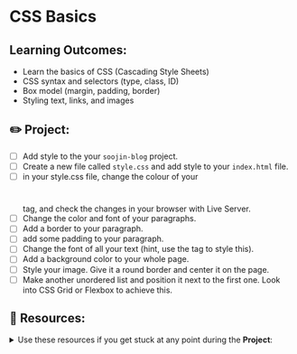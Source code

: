 # CSS Basics

## Learning Outcomes: 

- Learn the basics of CSS (Cascading Style Sheets)
- CSS syntax and selectors (type, class, ID)
- Box model (margin, padding, border)
- Styling text, links, and images

## ✏️ Project:

- [ ] Add style to the your `soojin-blog` project. 
- [ ] Create a new file called `style.css` and add style to your `index.html` file.
- [ ] in your style.css file, change the colour of your <h1></h1> tag, and check the changes in your browser with Live Server.
- [ ] Change the color and font of your paragraphs.
- [ ] Add a border to your paragraph.
- [ ] add some padding to your paragraph. 
- [ ] Change the font of all your text (hint, use the <body> tag to style this). 
- [ ] Add a background color to your whole page.
- [ ] Style your image. Give it a round border and center it on the page.  
- [ ] Make another unordered list and position it next to the first one. Look into CSS Grid or Flexbox to achieve this. 

## 🧠 Resources:

<details><summary> Use these resources if you get stuck at any point during the <strong>Project</strong>: </summary>

- [Codecademy: Learn CSS Basics](https://www.codecademy.com/learn/learn-css)
- [FreeCodeCamp: Learn CSS - Scroll down to the CSS part to start this course](https://www.freecodecamp.org/learn/responsive-web-design)
- [MDN Tutorial: Your First Website - CSS](https://developer.mozilla.org/en-US/docs/Learn_web_development/Getting_started/Your_first_website/Styling_the_content)
- [W3 Schools: CSS Tutorial](https://www.w3schools.com/css/default.asp)

</details>